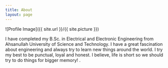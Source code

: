 ```yaml
---
title: About
layout: page
---
```

![Profile Image]({{ site.url }}/{{ site.picture }})

<p>I have completed my B.Sc. in Electrical and Electronic Engineering from Ahsanullah University of Science and Technology. I have a great fascination about engineering and always try to learn new things around the world. I try my best to be punctual, loyal and honest.
I believe, life is short so we should try to do things for bigger memory! .</p>


